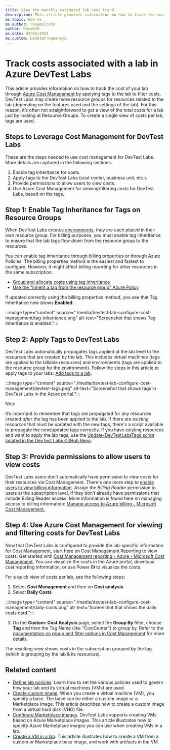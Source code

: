 ```yaml
---
title: View the monthly estimated lab cost trend
description: This article provides information on how to track the cost of your lab through Azure Cost Management.
ms.topic: how-to
ms.author: rosemalcolm
author: RoseHJM
ms.date: 03/04/2024
ms.custom: UpdateFrequency2
---
```


# Track costs associated with a lab in Azure DevTest Labs
This article provides information on how to track the cost of your lab through [Azure Cost Management](../cost-management-billing/cost-management-billing-overview.md) by applying tags to the lab to filter costs. DevTest Labs may create more resource groups for resources related to the lab (depending on the features used and the settings of the lab). For this reason, it’s often not straightforward to get a view of the total costs for a lab just by looking at Resource Groups. To create a single view of costs per lab, tags are used. 

## Steps to Leverage Cost Management for DevTest Labs

These are the steps needed to use cost management for DevTest Labs. More details are captured in the following sections. 
1. Enable tag inheritance for costs.
1. Apply tags to the DevTest Labs (cost center, business unit, etc.).
1. Provide permissions to allow users to view costs.
1. Use Azure Cost Management for viewing/filtering costs for DevTest Labs, based on the tags.

## Step 1: Enable Tag Inheritance for Tags on Resource Groups 

When DevTest Labs creates [environments](devtest-lab-create-environment-from-arm.md), they are each placed in their own resource group. For billing purposes, you must enable tag inheritance to ensure that the lab tags flow down from the resource group to the resources. 

You can enable tag inheritance through billing properties or through Azure Policies. The billing properties method is the easiest and fastest to configure. However, it might affect billing reporting for other resources in the same subscription. 

- [Group and allocate costs using tag inheritance](../cost-management-billing/costs/enable-tag-inheritance.md)
- [Use the "Inherit a tag from the resource group" Azure Policy](../azure-resource-manager/management/tag-policies.md)

If updated correctly using the billing properties method, you see that Tag Inheritance now shows **Enabled**: 

:::image type="content" source="./media/devtest-lab-configure-cost-management/tag-inheritance.png" alt-text="Screenshot that shows Tag Inheritance is enabled.":::

## Step 2: Apply Tags to DevTest Labs

DevTest Labs automatically propagates tags applied at the lab level to the resources that are created by the lab. This includes virtual machines (tags are applied to the billable resources) and environments (tags are applied to the resource group for the environment). Follow the steps in this article to apply tags to your labs: [Add tags to a lab](devtest-lab-add-tag.md).

:::image type="content" source="./media/devtest-lab-configure-cost-management/devtest-tags.png" alt-text="Screenshot that shows tags in DevTest Labs in the Azure portal.":::

> [!NOTE]
> It’s important to remember that tags are propagated for any resources created _after_ the tag has been applied to the lab. If there are _existing resources_ that must be updated with the new tags, there's a script available to propagate the new/updated tags correctly. If you have existing resources and want to apply the lab tags, use the [Update-DevTestLabsTags script located in the DevTest Labs GitHub Repo](https://github.com/Azure/azure-devtestlab/tree/master/samples/DevTestLabs/Scripts/UpdateDtlTags). 

## Step 3: Provide permissions to allow users to view costs 

DevTest Labs users don’t automatically have permission to view costs for their resources via Cost Management. There's one more step to [enable users to view billing information](../cost-management-billing/costs/assign-access-acm-data.md#assign-billing-account-scope-access). Assign the _Billing Reader_ permission to users at the subscription level, if they don’t already have permissions that include Billing Reader access. More information is found here on managing access to billing information: [Manage access to Azure billing - Microsoft Cost Management.](../cost-management-billing/manage/manage-billing-access.md)

## Step 4: Use Azure Cost Management for viewing and filtering costs for DevTest Labs 

Now that DevTest Labs is configured to provide the lab-specific information for Cost Management, start here on Cost Management Reporting to view costs: Get started with [Cost Management reporting - Azure - Microsoft Cost Management](../cost-management-billing/costs/reporting-get-started.md). You can visualize the costs in the Azure portal, download cost reporting information, or use Power BI to visualize the costs. 

For a quick view of costs per lab, see the following steps: 

1. Select **Cost Management** and then on **Cost analysis**
2. Select **Daily Costs**

:::image type="content" source="./media/devtest-lab-configure-cost-management/daily-costs.png" alt-text="Screenshot that shows the daily costs card.":::

3. On the **Custom: Cost Analysis** page, select the **Group By** filter, choose **Tag** and then the Tag Name (like "CostCenter") to group by. Refer to the [documentation on group and filter options in Cost Management](../cost-management-billing/costs/group-filter.md) for more details.

The resulting view shows costs in the subscription grouped by the tag (which is grouping by the lab & its resources).

## Related content

- [Define lab policies](devtest-lab-set-lab-policy.md). Learn how to set the various policies used to govern how your lab and its virtual machines (VMs) are used. 
- [Create custom image](devtest-lab-create-template.md). When you create a virtual machine (VM), you specify a base. The base can be either a custom image or a Marketplace image. This article describes how to create a custom image from a virtual hard disk (VHD) file. 
- [Configure Marketplace images](devtest-lab-configure-marketplace-images.md). DevTest Labs supports creating VMs based on Azure Marketplace images. This article illustrates how to specify Azure Marketplace images you can use when creating VMs in a lab. 
- [Create a VM in a lab](devtest-lab-add-vm.md). This article illustrates how to create a VM from a custom or Marketplace base image, and work with artifacts in the VM. 
